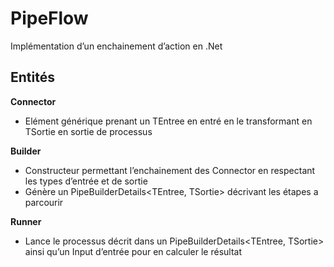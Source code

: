 # PipeFlow

Implémentation d’un enchainement d’action en .Net

## Entités

**Connector**

- Elément générique prenant un TEntree en entré en le transformant en TSortie en sortie de processus

**Builder**

- Constructeur permettant l’enchainement des Connector en respectant les types d’entrée et de sortie
- Génère un PipeBuilderDetails<TEntree, TSortie> décrivant les étapes a parcourir

**Runner**

- Lance le processus décrit dans un PipeBuilderDetails<TEntree, TSortie> ainsi qu’un Input d’entrée pour en calculer le résultat